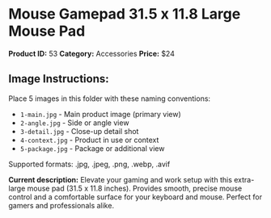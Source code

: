 # Mouse Gamepad 31.5 x 11.8 Large Mouse Pad

**Product ID:** 53
**Category:** Accessories
**Price:** $24

## Image Instructions:
Place 5 images in this folder with these naming conventions:
- `1-main.jpg` - Main product image (primary view)
- `2-angle.jpg` - Side or angle view
- `3-detail.jpg` - Close-up detail shot
- `4-context.jpg` - Product in use or context
- `5-package.jpg` - Package or additional view

Supported formats: .jpg, .jpeg, .png, .webp, .avif

**Current description:**
Elevate your gaming and work setup with this extra-large mouse pad (31.5 x 11.8 inches). Provides smooth, precise mouse control and a comfortable surface for your keyboard and mouse. Perfect for gamers and professionals alike.
